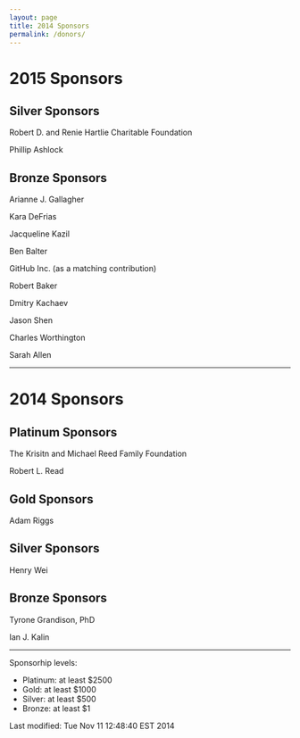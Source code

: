 ```yaml
---
layout: page
title: 2014 Sponsors
permalink: /donors/
---
```


# 2015 Sponsors

## Silver Sponsors

Robert D. and Renie Hartlie Charitable Foundation

Phillip Ashlock

## Bronze Sponsors

Arianne J. Gallagher

Kara DeFrias

Jacqueline Kazil

Ben Balter

GitHub Inc. (as a matching contribution)

Robert Baker

Dmitry Kachaev

Jason Shen

Charles Worthington

Sarah Allen


---

# 2014 Sponsors

## Platinum Sponsors

The Krisitn and Michael Reed Family Foundation

Robert L. Read

## Gold Sponsors

Adam Riggs

## Silver Sponsors

Henry Wei

## Bronze Sponsors

Tyrone Grandison, PhD

Ian J. Kalin

---

Sponsorhip levels:

* Platinum: at least $2500
* Gold: at least  $1000
* Silver: at least $500
* Bronze: at least $1

<!-- hhmts start -->Last modified: Tue Nov 11 12:48:40 EST 2014 <!-- hhmts end -->
